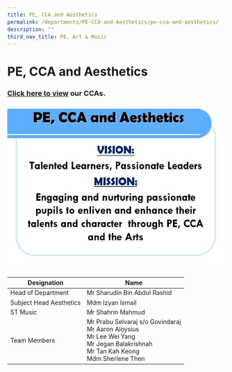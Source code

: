 ```yaml
---
title: PE, CCA and Aesthetics
permalink: /departments/PE-CCA-and-Aesthetics/pe-cca-and-aesthetics/
description: ""
third_nav_title: PE, Art & Music
---
```

# PE, CCA and Aesthetics

### [Click here to view](/cca/art-expression-club/) our CCAs.

![](/images/Departments/PE,%20CCA%20and%20Aesthetics/PE%20main%20page.jpg)

|        Designation        |                                                                                     Name                                                                                    |
|-------------------------|---------------------------------------------------------------------------------------------------------------------------------------------------------------------------|
| Head of Department        | Mr Sharudin Bin Abdul Rashid                                                                                                                                                |
| Subject Head Aesthetics  | Mdm Izyan Ismail                                                                                                                                                            |
| ST Music                  | Mr Shahrin Mahmud                                                                                                                                                           |
| Team Members  | Mr Prabu Selvaraj s/o Govindaraj<br>Mr Aaron Aloysius<br>Mr Lee Wei Yang<br>Mr Jegan Balakrishnah<br>Mr Tan Kah Keong<br>Mdm Sherlene Then |